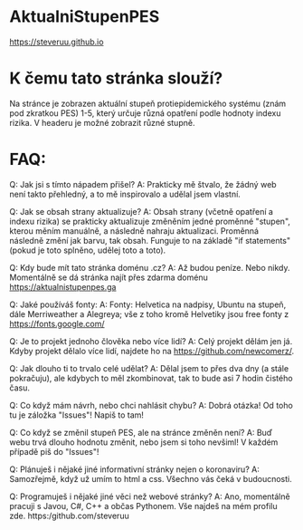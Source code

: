 # AktualniStupenPES 
https://steveruu.github.io

# K čemu tato stránka slouží?
Na stránce je zobrazen aktuální stupeň protiepidemického systému (znám pod zkratkou PES) 1-5, který určuje různá opatření podle hodnoty indexu rizika. 
V headeru je možné zobrazit různé stupně.

# FAQ:
Q: Jak jsi s tímto nápadem přišel?
A: Prakticky mě štvalo, že žádný web není takto přehledný, a to mě inspirovalo a udělal jsem vlastní.

Q: Jak se obsah strany aktualizuje?
A: Obsah strany (včetně opatření a indexu rizika) se prakticky aktualizuje změněním jedné proměnné "stupen", kterou měním manuálně, a následně nahraju aktualizaci. Proměnná následně změní jak barvu, tak obsah. Funguje to na základě "if statements" (pokud je toto splněno, udělej toto a toto).

Q: Kdy bude mít tato stránka doménu .cz?
A: Až budou peníze. Nebo nikdy. Momentálně se dá stránka najít přes zdarma doménu https://aktualnistupenpes.ga 

Q: Jaké používáš fonty:
A: Fonty: Helvetica na nadpisy, Ubuntu na stupeň, dále Merriweather a Alegreya; vše z toho kromě Helvetiky jsou free fonty z https://fonts.google.com/

Q: Je to projekt jednoho člověka nebo více lidí?
A: Celý projekt dělám jen já. Kdyby projekt dělalo více lidí, najdete ho na https://github.com/newcomerz/.

Q: Jak dlouho ti to trvalo celé udělat?
A: Dělal jsem to přes dva dny (a stále pokračuju), ale kdybych to měl zkombinovat, tak to bude asi 7 hodin čistého času.

Q: Co když mám návrh, nebo chci nahlásit chybu?
A: Dobrá otázka! Od toho tu je záložka "Issues"! Napiš to tam!

Q: Co když se změnil stupeň PES, ale na stránce změněn není?
A: Buď webu trvá dlouho hodnotu změnit, nebo jsem si toho nevšiml! V každém případě piš do "Issues"!

Q: Plánuješ i nějaké jiné informativní stránky nejen o koronaviru?
A: Samozřejmě, když už umím to html a css. Všechno vás čeká v budoucnosti.  

Q: Programuješ i nějaké jiné věci než webové stránky?
A: Ano, momentálně pracuji s Javou, C#, C++ a občas Pythonem. Vše najdeš na mém profilu zde. https:/github.com/steveruu


